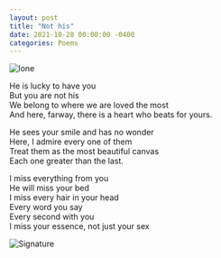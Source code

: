 ```yaml
---
layout: post
title: "Not his"
date: 2021-10-28 00:00:00 -0400
categories: Poems
---
```


![lone](https://images.pexels.com/photos/764880/pexels-photo-764880.jpeg?auto=compress&cs=tinysrgb&dpr=2&h=750&w=1260)

He is lucky to have you <br>
But you are not his <br>
We belong to where we are loved the most <br>
And here, farway, there is a heart who beats for yours. <br>

He sees your smile and has no wonder <br>
Here, I admire every one of them <br>
Treat them as the most beautiful canvas <br>
Each one greater than the last. <br>

I miss everything from you <br>
He will miss your bed <br>
I miss every hair in your head <br>
Every word you say <br>
Every second with you <br>
I miss your essence, not just your sex <br>

![Signature](https://robertalberto.com/ttdlmr.png)
